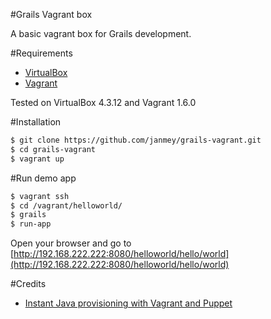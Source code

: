 #Grails Vagrant box

A basic vagrant box for Grails development.

#Requirements

* [VirtualBox](https://www.virtualbox.org)
* [Vagrant](http://vagrantup.com)

Tested on VirtualBox 4.3.12 and Vagrant 1.6.0

#Installation

```bash
$ git clone https://github.com/janmey/grails-vagrant.git
$ cd grails-vagrant
$ vagrant up
```

#Run demo app

```bash
$ vagrant ssh
$ cd /vagrant/helloworld/
$ grails 
$ run-app
```

Open your browser and go to [http://192.168.222.222:8080/helloworld/hello/world](http://192.168.222.222:8080/helloworld/hello/world)

#Credits

* [Instant Java provisioning with Vagrant and Puppet](https://bitbucket.org/durdn/stash-vagrant-install.git)
